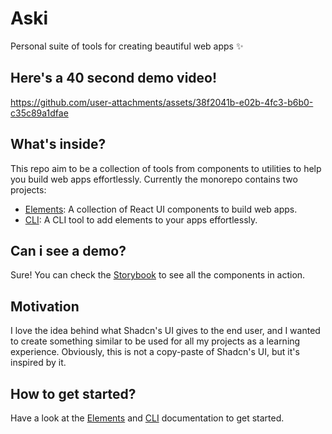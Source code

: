 # Aski

Personal suite of tools for creating beautiful web apps ✨

## Here's a 40 second demo video!

https://github.com/user-attachments/assets/38f2041b-e02b-4fc3-b6b0-c35c89a1dfae

## What's inside?

This repo aim to be a collection of tools from components to utilities to help you build web apps effortlessly. Currently the monorepo contains two projects:

- [Elements](./libs/elements/README.md): A collection of React UI components to build web apps.
- [CLI](./packages/cli/README.md): A CLI tool to add elements to your apps effortlessly.

## Can i see a demo?

Sure! You can check the [Storybook](https://elements.askides.com/) to see all the components in action.

## Motivation

I love the idea behind what Shadcn's UI gives to the end user, and I wanted to create something similar to be used for all my projects as a learning experience. Obviously, this is not a copy-paste of Shadcn's UI, but it's inspired by it.

## How to get started?

Have a look at the [Elements](./libs/elements/README.md) and [CLI](./packages/cli/README.md) documentation to get started.
